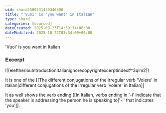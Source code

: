 ```yaml
---
uid: shard2509231439346890
title: "'Vuoi' is 'you want' in Italian"
type: shard
categories: [sourced]
dateCreated: 2025-09-23T14:39:34+08:00
dateModified: 2025-10-22T03:34:00+00:00
---
```

'Vuoi' is you want in Italian

### Excerpt
![[eleftheriouIntroductionItalianignorecopyrightexcerptindex#^3qlm2]]

It is one of the [[The different conjugations of the irregular verb 'Volere' in Italian|different conjugations of the irregular verb 'volere' in Italian]]

It as well shows the verb ending [[In Italian, verbs ending in '-i' indicate that the speaker is addressing the person he is speaking to|'-i' that indicates 'you']].